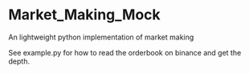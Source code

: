 # Market_Making_Mock
An lightweight python implementation of market making

See example.py for how to read the orderbook on binance and get the depth.

